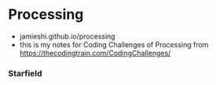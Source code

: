# Processing
- jamieshi.github.io/processing
- this is my notes for Coding Challenges of Processing from https://thecodingtrain.com/CodingChallenges/

### Starfield
